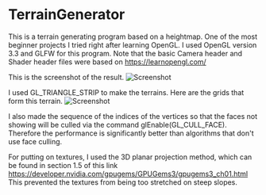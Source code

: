 # TerrainGenerator
This is a terrain generating program based on a heightmap. One of the most beginner projects I tried right after learning OpenGL.
I used OpenGL version 3.3 and GLFW for this program.
Note that the basic Camera header and Shader header files were based on https://learnopengl.com/

This is the screenshot of the result.
![Screenshot](screenshots/Terrain.png)

I used GL_TRIANGLE_STRIP to make the terrains. Here are the grids that form this terrain.
![Screenshot](screenshots/TerrainGrid.png)

I also made the sequence of the indices of the vertices so that the faces not showing will be culled via the command glEnable(GL_CULL_FACE). Therefore the performance is significantly better than algorithms that don't use face culling.

For putting on textures, I used the 3D planar projection method, which can be found in section 1.5 of this link
https://developer.nvidia.com/gpugems/GPUGems3/gpugems3_ch01.html
This prevented the textures from being too stretched on steep slopes.
